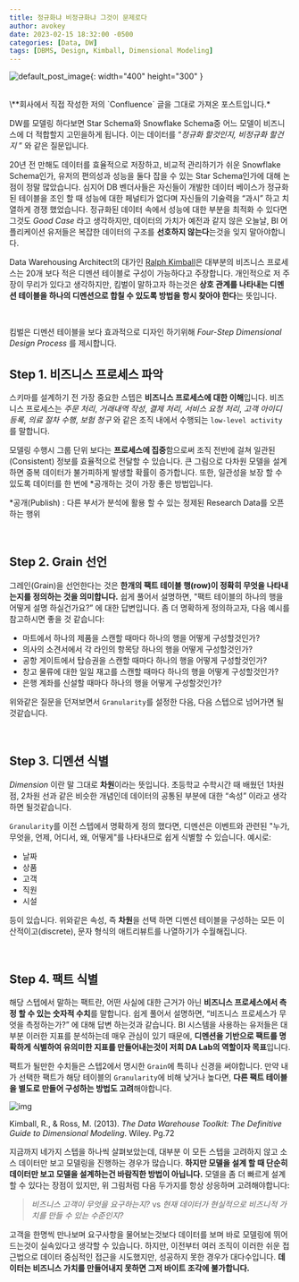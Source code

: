 ```yaml
---
title: 정규화냐 비정규화냐 그것이 문제로다
author: avokey
date: 2023-02-15 18:32:00 -0500
categories: [Data, DW]
tags: [DBMS, Design, Kimball, Dimensional Modeling]
---
```


![default_post_image](/common/books/data_warehouse_toolkit.jpeg){: width="400" height="300" }

<br>
\**회사에서 직접 작성한 저의 `Confluence` 글을 그대로 가져온 포스트입니다.*

DW를 모델링 하다보면 Star Schema와 Snowflake Schema중 어느 모델이 비즈니스에 더 적합할지 고민을하게 됩니다. 이는 데이터를  “*정규화 할것인지, 비정규화 할건지* ” 와 같은 질문입니다. 

20년 전 만해도 데이터를 효율적으로 저장하고, 비교적 관리하기가 쉬운 Snowflake Schema인가, 유저의 편의성과 성능을 둘다 잡을 수 있는 Star Schema인가에 대해 논점이 정말 많았습니다. 심지어 DB 벤더사들은 자신들이 개발한 데이터 베이스가 정규화된 테이블을 조인 할 때 성능에 대한 페널티가 없다며 자신들의 기술력을 “과시” 하고 치열하게 경쟁 했었습니다. 정규화된 데이터 속에서 성능에 대한 부분을 최적화 수 있다면 그것도 *Good Case* 라고 생각하지만, 데이터의 가치가 예전과 같지 않은 오늘날, BI 어플리케이션 유저들은 복잡한 데이터의 구조를 **선호하지 않는다**는것을 잊지 말아야합니다.

Data Warehousing Architect의 대가인 [Ralph Kimball](https://en.wikipedia.org/wiki/Ralph_Kimball)은 대부분의 비즈니스 프로세스는 20개 보다 적은 디멘션 테이블로 구성이 가능하다고 주장합니다. 개인적으로 저 주장이 무리가 있다고 생각하지만, 킴벌이 말하고자 하는것은 **상호 관계를 나타내는 디멘션 테이블을 하나의 디멘션으로 합칠 수 있도록 방법을 항시 찾아야 한다**는 뜻입니다.

 <br>

킴벌은 디멘션 테이블을 보다 효과적으로 디자인 하기위해 *Four-Step Dimensional Design Process* 를 제시합니다.

## Step 1. 비즈니스 프로세스 파악

스키마를 설계하기 전 가장 중요한 스텝은 **비즈니스 프로세스에 대한 이해**입니다. 비즈니스 프로세스는 *주문 처리*, *거래내역 작성*, *결제 처리*, *서비스 요청 처리*, *고객 아이디 등록*, *의료 절차 수행*, *보험 청구* 와 같은 조직 내에서 수행되는 `low-level activity` 를 말합니다. 

모델링 수행시 그룹 단위 보다는 **프로세스에 집중**함으로써 조직 전반에 걸쳐 일관된(Consistent) 정보를 효율적으로 전달할 수 있습니다. 큰 그림으로 다차원 모델을 설계하면 중복 데이터가 불가피하게 발생할 확률이 증가합니다. 또한, 일관성을 보장 할 수 있도록 데이터를 한 번에 *공개하는 것이 가장 좋은 방법입니다.

*공개(Publish) : 다른 부서가 분석에 활용 할 수 있는 정제된 Research Data를 오픈하는 행위

<br>

## Step 2. Grain 선언

그레인(Grain)을 선언한다는 것은 **한개의 팩트 테이블 행(row)이 정확히 무엇을 나타내는지를 정의하는 것을 의미합니다.** 쉽게 풀어서 설명하면, "팩트 테이블의 하나의 행을 어떻게 설명 하실건가요?” 에 대한 답변입니다. 좀 더 명확하게 정의하고자, 다음 예시를 참고하시면 좋을 것 같습니다:

- 마트에서 하나의 제품을 스캔할 때마다 하나의 행을 어떻게 구성할것인가?
- 의사의 소견서에서 각 라인의 항목당 하나의 행을 어떻게 구성할것인가?
- 공항 게이트에서 탑승권을 스캔할 때마다 하나의 행을 어떻게 구성할것인가?
- 창고 물류에 대한 일일 재고를 스캔할 때마다 하나의 행을 어떻게 구성할것인가?
- 은행 계좌를 신설할 때마다 하나의 행을 어떻게 구성할것인가?

위와같은 질문을 던져보면서 `Granularity`를 설정한 다음, 다음 스텝으로 넘어가면 될것같습니다.

<br>

## Step 3. 디멘션 식별

*Dimension* 이란 말 그대로 **차원**이라는 뜻입니다. 초등학교 수학시간 때 배웠던 1차원 점, 2차원 선과 같은 비슷한 개념인데 데이터의 공통된 부분에 대한 “속성” 이라고 생각하면 될것같습니다.

`Granularity`를 이전 스텝에서 명확하게 정의 했다면, 디멘션은 이벤트와 관련된 "누가, 무엇을, 언제, 어디서, 왜, 어떻게"를 나타내므로 쉽게 식별할 수 있습니다. 예시로:

- 날짜
- 상품
- 고객
- 직원
- 시설

등이 있습니다. 위와같은 속성, 즉 **차원**을 선택 하면 디멘션 테이블을 구성하는 모든 이산적이고(discrete), 문자 형식의 애트리뷰트를 나열하기가 수월해집니다.

<br>

## Step 4. 팩트 식별

해당 스텝에서 말하는 팩트란, 어떤 사실에 대한 근거가 아닌 **비즈니스 프로세스에서 측정 할 수 있는 숫자적 수치**를 말합니다. 쉽게 풀어서 설명하면, “비즈니스 프로세스가 무엇을 측정하는가?” 에 대해 답변 하는것과 같습니다. BI 시스템을 사용하는 유저들은 대부분 이러한 지표를 분석하는데 매우 관심이 있기 때문에, **디멘션을 기반으로 팩트를 명확하게 식별하여 유의미한 지표를 만들어내는것이 저희 DA Lab의 역할이자 목표**입니다. 

팩트가 될만한 수치들은 스텝2에서 명시한 `Grain`에 특히나 신경을 써야합니다. 만약 내가 선택한 팩트가 해당 테이블의 `Granularity`에 비해 낮거나 높다면, **다른 팩트 테이블을 별도로 만들어 구성하는 방법도 고려**해야합니다.

![img](/230215normalize/1.png)

Kimball, R., & Ross, M. (2013). *The Data Warehouse Toolkit: The Definitive Guide to Dimensional Modeling*. Wiley. Pg.72

지금까지 네가지 스텝을 하나씩 살펴보았는데, 대부분 이 모든 스텝을 고려하지 않고 소스 데이터만 보고 모델링을 진행하는 경우가 많습니다. **하지만 모델을 설계 할 때 단순히 데이터만 보고 모델을 설계하는건 바람직한 방법이 아닙니다.** 모델을 좀 더 빠르게 설계 할 수 있다는 장점이 있지만, 위 그림처럼 다음 두가지를 항상 상응하며 고려해야합니다: 

> *비즈니스 고객이 무엇을 요구하는지?*  vs *현재 데이터가 현실적으로 비즈니적 가치를 만들 수 있는 수준인지?* 

고객을 한명씩 만나보며 요구사항을 물어보는것보다 데이터를 보며 바로 모델링에 뛰어드는것이 실속있다고 생각할 수 있습니다. 하지만, 이전부터 여러 조직이 이러한 쉬운 접근법으로 데이터 중심적인 접근을 시도했지만, 성공하지 못한 경우가 대다수입니다. **데이터는 비즈니스 가치를 만들어내지 못하면 그저 바이트 조각에 불가합니다.**
